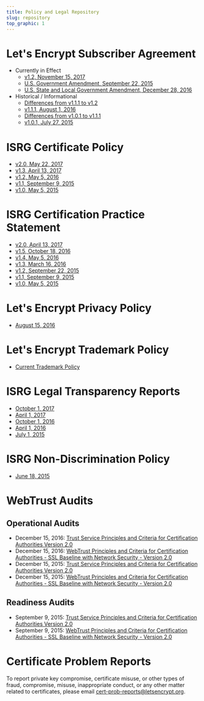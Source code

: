 ```yaml
---
title: Policy and Legal Repository
slug: repository
top_graphic: 1
---
```


# Let's Encrypt Subscriber Agreement

* Currently in Effect
  * [v1.2, November 15, 2017](/documents/2017.11.15-LE-SA-v1.2.pdf)
  * [U.S. Government Amendment, September 22, 2015](/documents/LE-USG-SA-Amendment-Sept-22-2015.pdf)
  * [U.S. State and Local Government Amendment, December 28, 2016](/documents/LE-US-State-Local-SA-Amendment-Dec-28-2016.pdf)
* Historical / Informational
  * [Differences from v1.1.1 to v1.2](/documents/LE-SA-v1.1.1-v1.2-diff.docx)
  * [v1.1.1, August 1, 2016](/documents/LE-SA-v1.1.1-August-1-2016.pdf)
  * [Differences from v1.0.1 to v1.1.1](/documents/LE-SA-v1.0.1-v1.1.1-diff.docx)
  * [v1.0.1, July 27, 2015](/documents/LE-SA-v1.0.1-July-27-2015.pdf)

# ISRG Certificate Policy

* [v2.0, May 22, 2017](/documents/isrg-cp-v2.0/)
* [v1.3, April 13, 2017](/documents/ISRG-CP-v1.3.pdf)
* [v1.2, May 5, 2016](/documents/ISRG-CP-May-5-2016.pdf)
* [v1.1, September 9, 2015](/documents/ISRG-CP-September-9-2015.pdf)
* [v1.0, May 5, 2015](/documents/ISRG-CP-May-5-2015.pdf)

# ISRG Certification Practice Statement

* [v2.0, April 13, 2017](/documents/isrg-cps-v2.0/)
* [v1.5, October 18, 2016](/documents/ISRG-CPS-October-18-2016.pdf)
* [v1.4, May 5, 2016](/documents/ISRG-CPS-May-5-2016.pdf)
* [v1.3, March 16, 2016](/documents/ISRG-CPS-March-16-2016.pdf)
* [v1.2, September 22, 2015](/documents/ISRG-CPS-September-22-2015.pdf)
* [v1.1, September 9, 2015](/documents/ISRG-CPS-September-9-2015.pdf)
* [v1.0, May 5, 2015](/documents/ISRG-CPS-May-5-2015.pdf)

# Let's Encrypt Privacy Policy

* [August 15, 2016](/privacy/)

# Let's Encrypt Trademark Policy

* [Current Trademark Policy](/trademarks/)

# ISRG Legal Transparency Reports

* [October 1, 2017](/documents/ISRG-Legal-Transparency-Report-October-1-2017.pdf)
* [April 1, 2017](/documents/ISRG-Legal-Transparency-Report-April-1-2017.pdf)
* [October 1, 2016](/documents/ISRG-Legal-Transparency-Report-October-1-2016.pdf)
* [April 1, 2016](/documents/ISRG-Legal-Transparency-Report-April-1-2016.pdf)
* [July 1, 2015](/documents/ISRG-Legal-Transparency-Report-July-1-2015.pdf)

# ISRG Non-Discrimination Policy

* [June 18, 2015](/nondiscrimination/)

# WebTrust Audits

## Operational Audits

* December 15, 2016: [Trust Service Principles and Criteria for Certification Authorities Version 2.0](https://cert.webtrust.org/ViewSeal?id=2193)
* December 15, 2016: [WebTrust Principles and Criteria for Certification Authorities - SSL Baseline with Network Security - Version 2.0](https://cert.webtrust.org/ViewSeal?id=2194)
* December 15, 2015: [Trust Service Principles and Criteria for Certification Authorities Version 2.0](https://cert.webtrust.org/ViewSeal?id=1987)
* December 15, 2015: [WebTrust Principles and Criteria for Certification Authorities - SSL Baseline with Network Security - Version 2.0](https://cert.webtrust.org/ViewSeal?id=1988)

## Readiness Audits

* September 9, 2015: [Trust Service Principles and Criteria for Certification Authorities Version 2.0](/documents/LE_WebTrustforCA.pdf)
* September 9, 2015: [WebTrust Principles and Criteria for Certification Authorities - SSL Baseline with Network Security - Version 2.0](/documents/LE_WebTrustforBR.pdf)

# Certificate Problem Reports

To report private key compromise, certificate misuse, or other types of fraud, compromise, misuse, inappropriate conduct, or any other matter related to certificates, please email <a href="mailto:cert-prob-reports@letsencrypt.org">cert-prob-reports@letsencrypt.org</a>.
